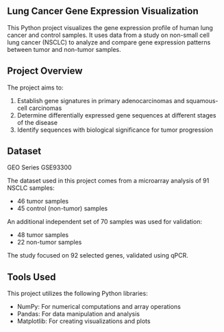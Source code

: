 ## Lung Cancer Gene Expression Visualization

This Python project visualizes the gene expression profile of human lung cancer and control samples. It uses data from a study on non-small cell lung cancer (NSCLC) to analyze and compare gene expression patterns between tumor and non-tumor samples.

## Project Overview

The project aims to:
1. Establish gene signatures in primary adenocarcinomas and squamous-cell carcinomas
2. Determine differentially expressed gene sequences at different stages of the disease
3. Identify sequences with biological significance for tumor progression

## Dataset
GEO Series GSE93300

The dataset used in this project comes from a microarray analysis of 91 NSCLC samples:
- 46 tumor samples
- 45 control (non-tumor) samples

An additional independent set of 70 samples was used for validation:
- 48 tumor samples
- 22 non-tumor samples

The study focused on 92 selected genes, validated using qPCR.

## Tools Used

This project utilizes the following Python libraries:
- NumPy: For numerical computations and array operations
- Pandas: For data manipulation and analysis
- Matplotlib: For creating visualizations and plots
